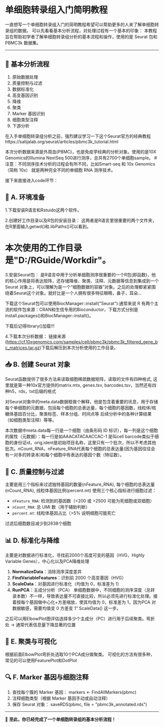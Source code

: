 
# 单细胞转录组入门简明教程

一直想写一个单细胞转录组入门的简明教程希望可以帮助更多的人来了解单细胞转录组的数据。
可以先看看基本分析流程，对处理过程有一个基本的印象：
本教程旨在帮助初学者了解单细胞转录组分析的基本流程和操作，使用的是 Seurat 包和 PBMC3k 数据集。

---

## 🔁 基本分析流程

1. 原始数据处理  
2. 质量控制与过滤  
3. 数据标准化  
4. 高变基因识别  
5. 降维  
6. 聚类  
7. Marker 基因识别  
8. 细胞类型注释  
9. 下游分析  


在入手单细胞转录组分析之前，强烈建议学习一下这个Seurat官方的经典教程https://satijalab.org/seurat/articles/pbmc3k_tutorial.html

本次分析数据来源是外周血(PBMC)，也是免疫学经典的分析对象。使用的是10X Genomics的Illumina NextSeq 500进行测序，总共有2700个单细胞sample。
#注意：不同测序技术分析的过程会有所不同，比如Smart-seq 和 10x Genomics（简称 10x） 就是两种完全不同的单细胞 RNA 测序技术。

接下来直接进入code环节：

## 🔧 A. 环境准备

1.下载安装R语言和Rstuido这两个软件。

2.创建好工作目录以及R包的安装目录： 这两者是R语言里很重要的两个文件夹，在R里面输入getwd()和.libPaths()可以看到。
# 本次使用的工作目录是"D:/RGuide/Workdir"。

3.安装Seurat包： 是R语言中用于分析单细胞测序很重要的一个R包(即函数)，他的核心作用是将表达矩阵，还存储降维、聚类、注释、元数据等信息到集成到一个Seurat 对象上，可以理解为是一个“细胞数据的容器”对象。之后的处理都紧紧围绕着Seurat这个对象。就好比是一个人拥有很多特征眼睛，鼻子，耳朵...

下载这个Seurat包可以使用BiocManager::install("Seurat"):通常来说 R 有两个主流的软件包来源：CRAN和生信专用的Bioconductor，下载方式分别是install.packages()和BiocManager::install()。

下载后记得library()加载!!!

4.下载本次分析数据：
链接来源(https://cf.10xgenomics.com/samples/cell/pbmc3k/pbmc3k_filtered_gene_bc_matrices.tar.gz)下载后解压到本次分析使用的工作目录。


## 📥 B. 创建 Seurat 对象
Seurat函数提供了很多方法来读取细胞稀疏数据矩阵，读取的文件有四种格式, 这里就是第一种10x官方提供的matrix.mtx, genes.tsv, barcodes.tsv，当然还有四种h5，rds，txt后缀的格式

对Seurat对象中的meta.data数据框做个解释，他是包含着重要的讯息，用于存储每个单细胞的元数据，包括每个细胞的总表达量，每个细胞的基因数，线粒体/核糖体基因百分比，聚类标签、样本分组、时间点等
后续分析中的各种计算结果（如细胞类型注释）等等。


本次数据中meta.data每一行是一个细胞（由条形码 ID 标识），每一列是这个细胞的属性（元数据）：每一行是如AAACATACAACCAC-1 是叫cell barcode类似于细胞的身份证id，orig.ident是初始项目名称，这里只有一个批次，所以不考虑其他批次。nCount_RNA，nFeature_RNA代表每个细胞的总表达量(因为基因往往会有一对多的转录本)和每个细胞中有表达的基因个数（特征数）。

## 🧹 C. 质量控制与过滤
主要是用三个指标来过滤独特基因的数量(nFeature_RNA), 每个细胞的总表达量(nCount_RNA), 线粒体基因比例(percent.mt)
使用三个核心指标进行细胞过滤：

- `nFeature_RNA`: 检测到的基因数（<200 或 >2500 可能为死细胞或双细胞）
- `nCount_RNA`: 总 UMI 数（用于辅助判断）
- `percent.mt`: 线粒体基因占比（>5% 说明细胞可能死亡

过滤后细胞数目减少到2638个细胞


## 📊 D. 标准化与降维

主要是对数据进行标准化，寻找前2000个高度可变的基因（HVG，Highly Variable Genes），中心化以及PCA降维处理
1. **NormalizeData**：消除测序深度差异  
2. **FindVariableFeatures**：识别前 2000 个高变基因（HVG）  
3. **ScaleData**：对基因进行标准化（均值为 0，标准差为 1）  
4. **RunPCA**：主成分分析（PCA）
单细胞数据中，不同细胞的测序深度（总转录本数）不一样，导致表达量不可直接比较，所以必须先进行标准化处理。接着按每个基因做中心化+方差缩放，使其均值为 0，标准差为 1，因为PCA 对数据敏感，需要均值变 0 方差变 1” ScaleData() 这一步。

之后可以用ElbowPlot图评估选择多少个主成分（PC）进行用于后续聚类。弯折处 → 通常代表信息量下降显著的位置


## 🔗 E. 聚类与可视化

根据前面ElbowPlot弯折处选取10个PCA成分做聚类。
可视化的方法有很多种，常见的可以使用FeaturePlot和DotPlot


## 🔍 F. Marker 基因与细胞注释

1. 查找每个簇的 Marker 基因：
markers <- FindAllMarkers(pbmc)
2. 注释细胞类型（根据 Marker 基因手动或自动注释）
3. 保存 Seurat 对象：
saveRDS(pbmc, file = "pbmc3k_annotated.rds")

---

📌 **至此，你已经完成了一个单细胞转录组的基本分析流程！**


